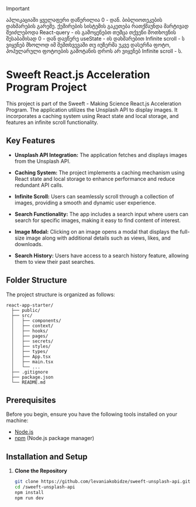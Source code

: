 > [!IMPORTANT]
> აპლიკაციაში ყველაფერი დაწერილია 0 - დან. ბიბლიოთეკების დახმარების გარეშე.
> ქეშირების სისტემის გაკეთება რათქმაუნდა მარტივად შეიძლებოდა React-query - ის გამოყენებთ
> თუმცა თქვენი მოთხოვნის შესაბამისად 0 - დან დავწერე useState - ის დახმარებით
> Infinite scroll - ს ვიყენებ მხოლოდ იმ შემთხვევაში თუ იუზერმა უკვე დასერჩა ფოტო,
> პოპულარული ფოტოების გამოტანის დროს არ ვიყენებ Infinite scroll - ს.

# Sweeft React.js Acceleration Program Project

This project is part of the Sweeft - Making Science React.js Acceleration Program. The application utilizes the Unsplash API to display images. It incorporates a caching system using React state and local storage, and features an infinite scroll functionality.

## Key Features

- **Unsplash API Integration:** The application fetches and displays images from the Unsplash API.

- **Caching System:** The project implements a caching mechanism using React state and local storage to enhance performance and reduce redundant API calls.

- **Infinite Scroll:** Users can seamlessly scroll through a collection of images, providing a smooth and dynamic user experience.

- **Search Functionality:** The app includes a search input where users can search for specific images, making it easy to find content of interest.

- **Image Modal:** Clicking on an image opens a modal that displays the full-size image along with additional details such as views, likes, and downloads.

- **Search History:** Users have access to a search history feature, allowing them to view their past searches.

## Folder Structure

The project structure is organized as follows:

```plaintext
react-app-starter/
  ├── public/
  ├── src/
  │   ├── components/
  │   ├── context/
  │   ├── hooks/
  │   ├── pages/
  │   ├── secrets/
  │   ├── styles/
  │   ├── types/
  │   ├── App.tsx
  │   ├── main.tsx
  │   └── ...
  ├── .gitignore
  ├── package.json
  └── README.md
```

## Prerequisites

Before you begin, ensure you have the following tools installed on your machine:

- [Node.js](https://nodejs.org/)
- [npm](https://www.npmjs.com/) (Node.js package manager)

## Installation and Setup

1. **Clone the Repository**
   ```bash
   git clone https://github.com/levaniakobidze/sweeft-unsplash-api.git
   cd /sweeft-unsplash-api
   npm install
   npm run dev
   ```
